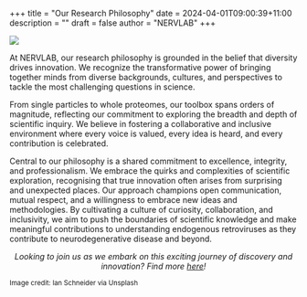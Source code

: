 +++
title = "Our Research Philosophy"
date = 2024-04-01T09:00:39+11:00
description = ""
draft = false
author = "NERVLAB"
+++

<img src="images/news/ian-schneider-TamMbr4okv4-unsplash.jpg">

At NERVLAB, our research philosophy is grounded in the belief that diversity drives innovation. We recognize the transformative power of bringing together minds from diverse backgrounds, cultures, and perspectives to tackle the most challenging questions in science. 

From single particles to whole proteomes, our toolbox spans orders of magnitude, reflecting our commitment to exploring the breadth and depth of scientific inquiry. We believe in fostering a collaborative and inclusive environment where every voice is valued, every idea is heard, and every contribution is celebrated.

Central to our philosophy is a shared commitment to excellence, integrity, and professionalism. We embrace the quirks and complexities of scientific exploration, recognising that true innovation often arises from surprising and unexpected places. Our approach champions open communication, mutual respect, and a willingness to embrace new ideas and methodologies. By cultivating a culture of curiosity, collaboration, and inclusivity, we aim to push the boundaries of scientific knowledge and make meaningful contributions to understanding endogenous retroviruses as they contribute to neurodegenerative disease and beyond. 

<p align="center"><em>Looking to join us as we embark on this exciting journey of discovery and innovation? Find more <a href="https://www.thenervlab.org/#join">here</a>!</em></p>

<small>Image credit: Ian Schneider via Unsplash</small>

